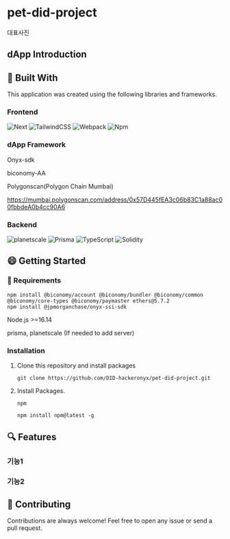 # pet-did-project

대표사진

## dApp Introduction


## :hammer: Built With

This application was created using the following libraries and frameworks. 

### Frontend

![Next](https://img.shields.io/badge/Next.js-%2320232a.svg?style=for-the-badge&logo=Next.js&logoColor=%2361DAFB)
![TailwindCSS](https://img.shields.io/badge/tailwindcss-%2338B2AC.svg?style=for-the-badge&logo=tailwind-css&logoColor=white)
![Webpack](https://img.shields.io/badge/webpack-%238DD6F9.svg?style=for-the-badge&logo=webpack&logoColor=black)
![Npm](https://img.shields.io/badge/Npm-%232C8EBB.svg?style=for-the-badge&logo=Npm&logoColor=white)

### dApp Framework

Onyx-sdk

biconomy-AA

Polygonscan(Polygon Chain Mumbai)

https://mumbai.polygonscan.com/address/0x57D445fEA3c06b83C1a88ac00fbbdeA0b4cc90A6

### Backend

![planetscale](https://img.shields.io/badge/PlanetScale-%230db7ed.svg?style=for-the-badge&logo=planetscale&logoColor=white)
![Prisma](https://img.shields.io/badge/Prisma-039BE5?style=for-the-badge&logo=Prisma&logoColor=white)
![TypeScript](https://img.shields.io/badge/typescript-%23007ACC.svg?style=for-the-badge&logo=typescript&logoColor=white)
![Solidity](https://img.shields.io/badge/Solidity-%23363636.svg?style=for-the-badge&logo=solidity&logoColor=white)

## :smile: Getting Started

### :battery: Requirements

```
npm install @biconomy/account @biconomy/bundler @biconomy/common @biconomy/core-types @biconomy/paymaster ethers@5.7.2
npm install @jpmorganchase/onyx-ssi-sdk
```

Node.js >=16.14

prisma, planetscale (If needed to add server)

### Installation

1. Clone this repository and install packages
   ```
   git clone https://github.com/DID-hackeronyx/pet-did-project.git
   ```
2. Install Packages.
   ```
   npm
   ```
   ```
   npm install npm@latest -g
   ```

## :mag: Features


### 기능1



### 기능2



## 🎯 Contributing
Contributions are always welcome! Feel free to open any issue or send a pull request.
